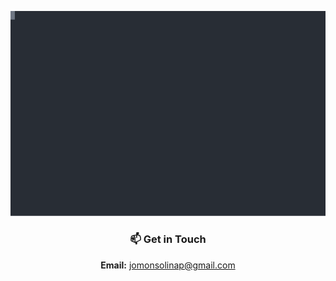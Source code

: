 <p align="center">
  <img src="assets/terminal.svg" alt="Terminal Animation" width="800"/>
</p>

<div align="center">

### 📫 Get in Touch

 **Email:** [jomonsolinap@gmail.com](mailto:jomonsolinap@gmail.com)

</div>
